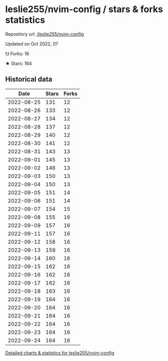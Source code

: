 # leslie255/nvim-config / stars & forks statistics

Repository url: [/leslie255/nvim-config](https://github.com/leslie255/nvim-config)

Updated on Oct 2022, 07

☋ Forks: 16

★ Stars: 164

## Historical data
| Date | Stars | Forks |
|------|-------|-------|
| 2022-08-25 | 131 | 12 | 
| 2022-08-26 | 133 | 12 | 
| 2022-08-27 | 134 | 12 | 
| 2022-08-28 | 137 | 12 | 
| 2022-08-29 | 140 | 12 | 
| 2022-08-30 | 141 | 12 | 
| 2022-08-31 | 143 | 13 | 
| 2022-09-01 | 145 | 13 | 
| 2022-09-02 | 146 | 13 | 
| 2022-09-03 | 150 | 13 | 
| 2022-09-04 | 150 | 13 | 
| 2022-09-05 | 151 | 14 | 
| 2022-09-06 | 151 | 14 | 
| 2022-09-07 | 154 | 15 | 
| 2022-09-08 | 155 | 16 | 
| 2022-09-09 | 157 | 16 | 
| 2022-09-11 | 157 | 16 | 
| 2022-09-12 | 158 | 16 | 
| 2022-09-13 | 159 | 16 | 
| 2022-09-14 | 160 | 16 | 
| 2022-09-15 | 162 | 16 | 
| 2022-09-16 | 162 | 16 | 
| 2022-09-17 | 162 | 16 | 
| 2022-09-18 | 163 | 16 | 
| 2022-09-19 | 164 | 16 | 
| 2022-09-20 | 164 | 16 | 
| 2022-09-21 | 164 | 16 | 
| 2022-09-22 | 164 | 16 | 
| 2022-09-23 | 164 | 16 | 
| 2022-09-24 | 164 | 16 | 


[Detailed charts & statistics for leslie255/nvim-config](https://reviewgithub.com/rep/leslie255/nvim-config)
